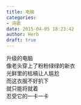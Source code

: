 ```yaml
---  
title: 电脑  
categories:  
- 诗歌  
date: 2015-04-05 18:23:42  
author: Herb  
draft: true
---  
```

升级的电脑  
像老头穿上了粉粉绿绿的新衣  
光鲜里的枯槁让人尴尬  
而这衣服不好扒下  
就只能将就着  
忍受它的一卡一卡